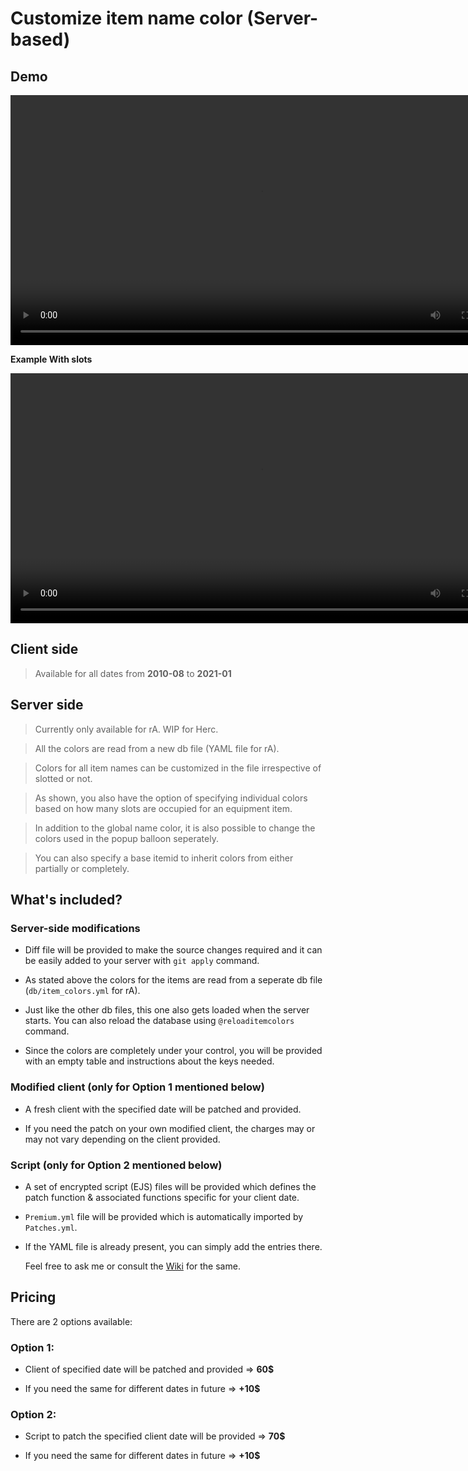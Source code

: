 
# Customize item name color (Server-based)

## Demo

<video src="https://raw.githubusercontent.com/Neo-Mind/Wikages/base/WARP/Clips/INameClrSrvr_Demo.mp4" width="800" controls></video>

**Example With slots**

<video src="https://raw.githubusercontent.com/Neo-Mind/Wikages/base/WARP/Clips/INameClrSrvr_slotDemo.mp4" width="800" controls></video>

## Client side
> Available for all dates from **2010-08** to **2021-01**

## Server side
> Currently only available for rA. WIP for Herc.

> All the colors are read from a new db file (YAML file for rA).

> Colors for all item names can be customized in the file irrespective of slotted or not.

> As shown, you also have the option of specifying individual colors based on how many slots are occupied for an equipment item.

> In addition to the global name color, it is also possible to change the colors used in the popup balloon seperately.

> You can also specify a base itemid to inherit colors from either partially or completely.

## What's included?

### Server-side modifications

- Diff file will be provided to make the source changes required and it can be easily added to your server with `git apply` command.

- As stated above the colors for the items are read from a seperate db file (`db/item_colors.yml` for rA).

- Just like the other db files, this one also gets loaded when the server starts. You can also reload the database using `@reloaditemcolors` command.

- Since the colors are completely under your control, you will be provided with an empty table and instructions about the keys needed.

### Modified client (only for Option 1 mentioned below)

- A fresh client with the specified date will be patched and provided.

- If you need the patch on your own modified client, the charges may or may not vary depending on the client provided.

### Script (only for Option 2 mentioned below)
- A set of encrypted script (EJS) files will be provided which defines the patch function & associated functions specific for your client date.

- `Premium.yml` file will be provided which is automatically imported by `Patches.yml`.

- If the YAML file is already present, you can simply add the entries there.

  Feel free to ask me or consult the [Wiki](https://github.com/Neo-Mind/WARP/wiki/Writing-Patches#defining-patches) for the same.

## Pricing
There are 2 options available:

### Option 1:

- Client of specified date will be patched and provided => **60$**

- If you need the same for different dates in future => **+10$**

### Option 2:

- Script to patch the specified client date will be provided => **70$**

- If you need the same for different dates in future => **+10$**
